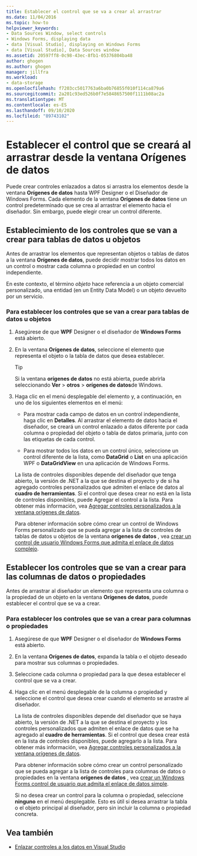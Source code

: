 ```yaml
---
title: Establecer el control que se va a crear al arrastrar
ms.date: 11/04/2016
ms.topic: how-to
helpviewer_keywords:
- Data Sources Window, select controls
- Windows Forms, displaying data
- data [Visual Studio], displaying on Windows Forms
- data [Visual Studio], Data Sources window
ms.assetid: 20597ff8-0c98-43ec-8fb1-05376804ba48
author: ghogen
ms.author: ghogen
manager: jillfra
ms.workload:
- data-storage
ms.openlocfilehash: f7203cc5017763a6ba0b76855f010f114ca879a6
ms.sourcegitcommit: 2a201c93ed526b0f7e5848657500f1111b08ac2a
ms.translationtype: MT
ms.contentlocale: es-ES
ms.lasthandoff: 09/10/2020
ms.locfileid: "89743102"
---
```

# <a name="set-the-control-to-be-created-when-dragging-from-the-data-sources-window"></a>Establecer el control que se creará al arrastrar desde la ventana Orígenes de datos

Puede crear controles enlazados a datos si arrastra los elementos desde la ventana **Orígenes de datos** hasta WPF Designer o el Diseñador de Windows Forms. Cada elemento de la ventana **Orígenes de datos** tiene un control predeterminado que se crea al arrastrar el elemento hacia el diseñador. Sin embargo, puede elegir crear un control diferente.

## <a name="set-the-controls-to-be-created-for-data-tables-or-objects"></a>Establecimiento de los controles que se van a crear para tablas de datos u objetos

Antes de arrastrar los elementos que representan objetos o tablas de datos a la ventana **Orígenes de datos**, puede decidir mostrar todos los datos en un control o mostrar cada columna o propiedad en un control independiente.

En este contexto, el término *objeto* hace referencia a un objeto comercial personalizado, una entidad (en un Entity Data Model) o un objeto devuelto por un servicio.

### <a name="to-set-the-controls-to-be-created-for-data-tables-or-objects"></a>Para establecer los controles que se van a crear para tablas de datos u objetos

1. Asegúrese de que **WPF** Designer o el diseñador de **Windows Forms** está abierto.

2. En la ventana **Orígenes de datos**, seleccione el elemento que representa el objeto o la tabla de datos que desea establecer.

   > [!TIP]
   > Si la ventana **orígenes de datos** no está abierta, puede abrirla seleccionando **Ver**  >  **otros**  >  **orígenes de datos**de Windows.

3. Haga clic en el menú desplegable del elemento y, a continuación, en uno de los siguientes elementos en el menú:

    - Para mostrar cada campo de datos en un control independiente, haga clic en **Detalles**. Al arrastrar el elemento de datos hacia el diseñador, se creará un control enlazado a datos diferente por cada columna o propiedad del objeto o tabla de datos primaria, junto con las etiquetas de cada control.

    - Para mostrar todos los datos en un control único, seleccione un control diferente de la lista, como **DataGrid** o **List** en una aplicación WPF o **DataGridView** en una aplicación de Windows Forms.

    La lista de controles disponibles depende del diseñador que tenga abierto, la versión de .NET a la que se destina el proyecto y de si ha agregado controles personalizados que admiten el enlace de datos al **cuadro de herramientas**. Si el control que desea crear no está en la lista de controles disponibles, puede Agregar el control a la lista. Para obtener más información, vea [Agregar controles personalizados a la ventana orígenes de datos](../data-tools/add-custom-controls-to-the-data-sources-window.md).

    Para obtener información sobre cómo crear un control de Windows Forms personalizado que se pueda agregar a la lista de controles de tablas de datos u objetos de la ventana **orígenes de datos** , vea [crear un control de usuario Windows Forms que admita el enlace de datos complejo](../data-tools/create-a-windows-forms-user-control-that-supports-complex-data-binding.md).

## <a name="set-the-controls-to-be-created-for-data-columns-or-properties"></a>Establecer los controles que se van a crear para las columnas de datos o propiedades

Antes de arrastrar al diseñador un elemento que representa una columna o la propiedad de un objeto en la ventana **Orígenes de datos**, puede establecer el control que se va a crear.

### <a name="to-set-the-controls-to-be-created-for-columns-or-properties"></a>Para establecer los controles que se van a crear para columnas o propiedades

1. Asegúrese de que **WPF** Designer o el diseñador de **Windows Forms** está abierto.

2. En la ventana **Orígenes de datos**, expanda la tabla o el objeto deseado para mostrar sus columnas o propiedades.

3. Seleccione cada columna o propiedad para la que desea establecer el control que se va a crear.

4. Haga clic en el menú desplegable de la columna o propiedad y seleccione el control que desea crear cuando el elemento se arrastre al diseñador.

     La lista de controles disponibles depende del diseñador que se haya abierto, la versión de .NET a la que se destina el proyecto y los controles personalizados que admiten el enlace de datos que se ha agregado al **cuadro de herramientas**. Si el control que desea crear está en la lista de controles disponibles, puede agregarlo a la lista. Para obtener más información, vea [Agregar controles personalizados a la ventana orígenes de datos](../data-tools/add-custom-controls-to-the-data-sources-window.md).

     Para obtener información sobre cómo crear un control personalizado que se pueda agregar a la lista de controles para columnas de datos o propiedades en la ventana **orígenes de datos** , vea [crear un Windows Forms control de usuario que admita el enlace de datos simple](../data-tools/create-a-windows-forms-user-control-that-supports-simple-data-binding.md).

     Si no desea crear un control para la columna o propiedad, seleccione **ninguno** en el menú desplegable. Esto es útil si desea arrastrar la tabla o el objeto principal al diseñador, pero sin incluir la columna o propiedad concreta.

## <a name="see-also"></a>Vea también

- [Enlazar controles a los datos en Visual Studio](../data-tools/bind-controls-to-data-in-visual-studio.md)
